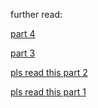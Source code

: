 further read:

[part 4](https://crates.io/crates/tcp-relay-rust)

[part 3](https://github.com/icodesign/proxy-relay/blob/tokio0.2/src/lib.rs)

[pls read this part 2](https://tokio.rs/tokio/tutorial/io)

[pls read this part 1](https://v0-1--tokio.netlify.app/docs/io/reading_writing_data/)





